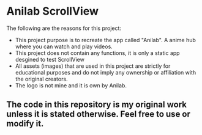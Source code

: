 # Anilab ScrollView
The following are the reasons for this project:
- This project purpose is to recreate the app called "Anilab". A anime hub where you can watch and play videos.
- This project does not contain any functions, it is only a static app desgined to test ScrollView
- All assets (images) that are used in this project are strictly for educational purposes and do not imply any ownership or affiliation with the original creators. 
- The logo is not mine and it is own by Anilab.

## The code in this repository is my original work unless it is stated otherwise. Feel free to use or modify it.
